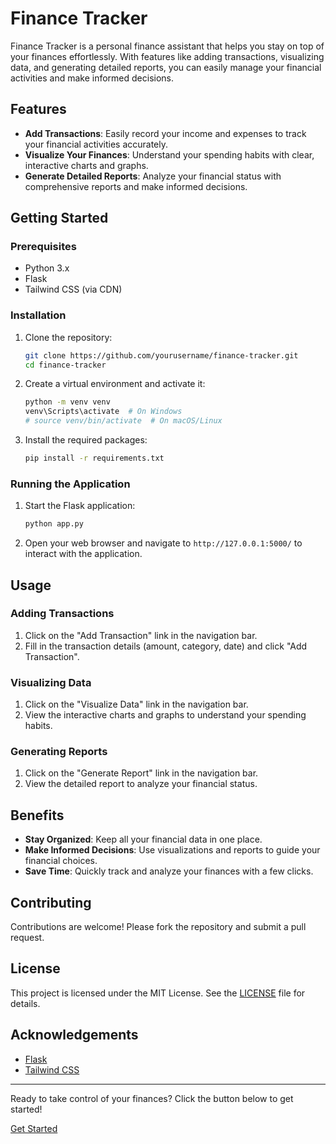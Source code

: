 # Finance Tracker

Finance Tracker is a personal finance assistant that helps you stay on top of your finances effortlessly. With features like adding transactions, visualizing data, and generating detailed reports, you can easily manage your financial activities and make informed decisions.

## Features

- **Add Transactions**: Easily record your income and expenses to track your financial activities accurately.
- **Visualize Your Finances**: Understand your spending habits with clear, interactive charts and graphs.
- **Generate Detailed Reports**: Analyze your financial status with comprehensive reports and make informed decisions.

## Getting Started

### Prerequisites

- Python 3.x
- Flask
- Tailwind CSS (via CDN)

### Installation

1. Clone the repository:

    ```sh
    git clone https://github.com/yourusername/finance-tracker.git
    cd finance-tracker
    ```

2. Create a virtual environment and activate it:

    ```sh
    python -m venv venv
    venv\Scripts\activate  # On Windows
    # source venv/bin/activate  # On macOS/Linux
    ```

3. Install the required packages:

    ```sh
    pip install -r requirements.txt
    ```

### Running the Application

1. Start the Flask application:

    ```sh
    python app.py
    ```

2. Open your web browser and navigate to `http://127.0.0.1:5000/` to interact with the application.

## Usage

### Adding Transactions

1. Click on the "Add Transaction" link in the navigation bar.
2. Fill in the transaction details (amount, category, date) and click "Add Transaction".

### Visualizing Data

1. Click on the "Visualize Data" link in the navigation bar.
2. View the interactive charts and graphs to understand your spending habits.

### Generating Reports

1. Click on the "Generate Report" link in the navigation bar.
2. View the detailed report to analyze your financial status.

## Benefits

- **Stay Organized**: Keep all your financial data in one place.
- **Make Informed Decisions**: Use visualizations and reports to guide your financial choices.
- **Save Time**: Quickly track and analyze your finances with a few clicks.

## Contributing

Contributions are welcome! Please fork the repository and submit a pull request.

## License

This project is licensed under the MIT License. See the [LICENSE](LICENSE) file for details.

## Acknowledgements

- [Flask](https://flask.palletsprojects.com/)
- [Tailwind CSS](https://tailwindcss.com/)

---

Ready to take control of your finances? Click the button below to get started!

[Get Started](http://127.0.0.1:5000/add)